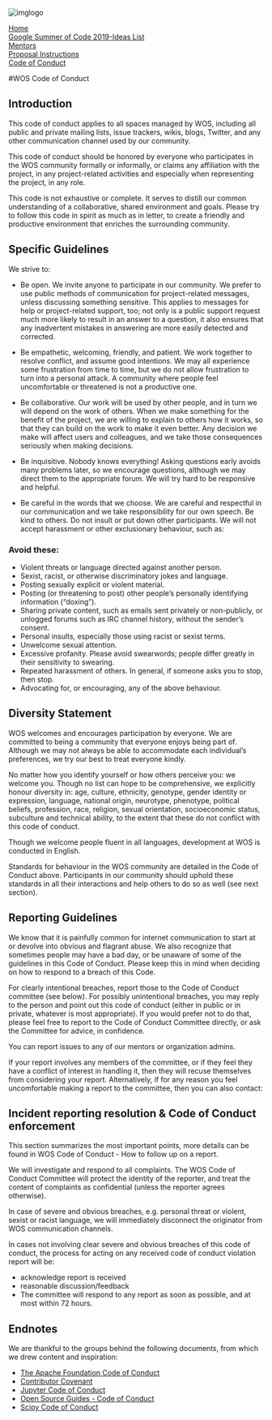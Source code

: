 ![imglogo](https://user-images.githubusercontent.com/42010556/52521641-fdbdb000-2c9f-11e9-82b8-adad757c50e0.png)  

[Home](https://world-of-open-source.github.io/)  
[Google Summer of Code 2019-Ideas List](ideas.md)  
[Mentors](mentors.md)  
[Proposal Instructions](application-instructions.md)  
[Code of Conduct](code-of-conduct.md)

#WOS Code of Conduct

## Introduction ##

This code of conduct applies to all spaces managed by WOS, including all public and private mailing lists, issue trackers, wikis, blogs, Twitter, and any other communication channel used by our community. 

This code of conduct should be honored by everyone who participates in the WOS community formally or informally, or claims any affiliation with the project, in any project-related activities and especially when representing the project, in any role.

This code is not exhaustive or complete. It serves to distill our common understanding of a collaborative, shared environment and goals. Please try to follow this code in spirit as much as in letter, to create a friendly and productive environment that enriches the surrounding community.

## Specific Guidelines ##
We strive to:

- Be open. We invite anyone to participate in our community. We prefer to use public methods of communication for project-related messages, unless discussing something sensitive. This applies to messages for help or project-related support, too; not only is a public support request much more likely to result in an answer to a question, it also ensures that any inadvertent mistakes in answering are more easily detected and corrected.

- Be empathetic, welcoming, friendly, and patient. We work together to resolve conflict, and assume good intentions. We may all experience some frustration from time to time, but we do not allow frustration to turn into a personal attack. A community where people feel uncomfortable or threatened is not a productive one.

- Be collaborative. Our work will be used by other people, and in turn we will depend on the work of others. When we make something for the benefit of the project, we are willing to explain to others how it works, so that they can build on the work to make it even better. Any decision we make will affect users and colleagues, and we take those consequences seriously when making decisions.

- Be inquisitive. Nobody knows everything! Asking questions early avoids many problems later, so we encourage questions, although we may direct them to the appropriate forum. We will try hard to be responsive and helpful.

- Be careful in the words that we choose. We are careful and respectful in our communication and we take responsibility for our own speech. Be kind to others. Do not insult or put down other participants. We will not accept harassment or other exclusionary behaviour, such as:

### Avoid these: ##
- Violent threats or language directed against another person.
- Sexist, racist, or otherwise discriminatory jokes and language.
- Posting sexually explicit or violent material.
- Posting (or threatening to post) other people’s personally identifying information (“doxing”).
- Sharing private content, such as emails sent privately or non-publicly, or unlogged forums such as IRC channel history, without the sender’s consent.
- Personal insults, especially those using racist or sexist terms.
- Unwelcome sexual attention.
- Excessive profanity. Please avoid swearwords; people differ greatly in their sensitivity to swearing.
- Repeated harassment of others. In general, if someone asks you to stop, then stop.
- Advocating for, or encouraging, any of the above behaviour.

## Diversity Statement ##
WOS welcomes and encourages participation by everyone. We are committed to being a community that everyone enjoys being part of. Although we may not always be able to accommodate each individual’s preferences, we try our best to treat everyone kindly.

No matter how you identify yourself or how others perceive you: we welcome you. Though no list can hope to be comprehensive, we explicitly honour diversity in: age, culture, ethnicity, genotype, gender identity or expression, language, national origin, neurotype, phenotype, political beliefs, profession, race, religion, sexual orientation, socioeconomic status, subculture and technical ability, to the extent that these do not conflict with this code of conduct.

Though we welcome people fluent in all languages, development at WOS is conducted in English.

Standards for behaviour in the WOS community are detailed in the Code of Conduct above. Participants in our community should uphold these standards in all their interactions and help others to do so as well (see next section).

## Reporting Guidelines ##

We know that it is painfully common for internet communication to start at or devolve into obvious and flagrant abuse. We also recognize that sometimes people may have a bad day, or be unaware of some of the guidelines in this Code of Conduct. Please keep this in mind when deciding on how to respond to a breach of this Code.

For clearly intentional breaches, report those to the Code of Conduct committee (see below). For possibly unintentional breaches, you may reply to the person and point out this code of conduct (either in public or in private, whatever is most appropriate). If you would prefer not to do that, please feel free to report to the Code of Conduct Committee directly, or ask the Committee for advice, in confidence.

You can report issues to any of our mentors or organization admins.  


If your report involves any members of the committee, or if they feel they have a conflict of interest in handling it, then they will recuse themselves from considering your report. Alternatively, if for any reason you feel uncomfortable making a report to the committee, then you can also contact:


## Incident reporting resolution & Code of Conduct enforcement ##
This section summarizes the most important points, more details can be found in WOS Code of Conduct - How to follow up on a report.

We will investigate and respond to all complaints. The WOS Code of Conduct Committee will protect the identity of the reporter, and treat the content of complaints as confidential (unless the reporter agrees otherwise).

In case of severe and obvious breaches, e.g. personal threat or violent, sexist or racist language, we will immediately disconnect the originator from WOS communication channels.  

In cases not involving clear severe and obvious breaches of this code of conduct, the process for acting on any received code of conduct violation report will be:

- acknowledge report is received
- reasonable discussion/feedback
- The committee will respond to any report as soon as possible, and at most within 72 hours.

## Endnotes ##
We are thankful to the groups behind the following documents, from which we drew content and inspiration:

- [The Apache Foundation Code of Conduct](https://www.apache.org/foundation/policies/conduct.html)
- [Contributor Covenant](https://www.contributor-covenant.org/version/1/4/code-of-conduct)
- [Jupyter Code of Conduct](https://github.com/jupyter/governance/tree/master/conduct)
- [Open Source Guides - Code of Conduct](https://opensource.guide/code-of-conduct/)
- [Scipy Code of Conduct](http://scipy.github.io/devdocs/dev/conduct/code_of_conduct.html)